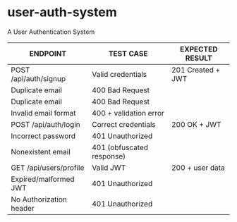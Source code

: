 # user-auth-system
A User Authentication System



ENDPOINT | TEST CASE | EXPECTED RESULT
---------|-------------|-------------------
POST /api/auth/signup | Valid credentials |	201 Created + JWT
                        Duplicate email   |	400 Bad Request
                    	Duplicate email   |	400 Bad Request
                        Invalid email format |	400 + validation error
POST /api/auth/login |	Correct credentials	 |	200 OK + JWT
	                    Incorrect password	 |	401 Unauthorized
                    	Nonexistent email	 |	401 (obfuscated response)
GET /api/users/profile|	Valid JWT	         |	200 + user data
                        Expired/malformed JWT|	401 Unauthorized
                        No Authorization header| 401 Unauthorized